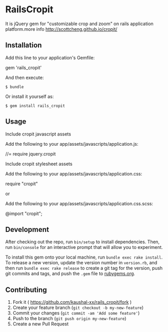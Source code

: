 # RailsCropit

It is jQuery gem for "customizable crop and zoom" on rails application platform.more info http://scottcheng.github.io/cropit/

## Installation

Add this line to your application's Gemfile:

gem 'rails_cropit'

And then execute:

    $ bundle

Or install it yourself as:

    $ gem install rails_cropit

## Usage

Include cropit javascript assets

Add the following to your app/assets/javascripts/application.js:

//= require jquery.cropit


Include cropit stylesheet assets

Add the following to your app/assets/javascripts/application.css:

require "cropit"

or 

Add the following to your app/assets/javascripts/application.css.scss:

@import "cropit";


## Development

After checking out the repo, run `bin/setup` to install dependencies. Then, run `bin/console` for an interactive prompt that will allow you to experiment.

To install this gem onto your local machine, run `bundle exec rake install`. To release a new version, update the version number in `version.rb`, and then run `bundle exec rake release` to create a git tag for the version, push git commits and tags, and push the `.gem` file to [rubygems.org](https://rubygems.org).

## Contributing

1. Fork it ( https://github.com/kaushal-xx/rails_cropit/fork )
2. Create your feature branch (`git checkout -b my-new-feature`)
3. Commit your changes (`git commit -am 'Add some feature'`)
4. Push to the branch (`git push origin my-new-feature`)
5. Create a new Pull Request


